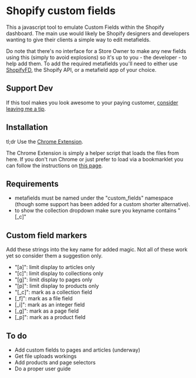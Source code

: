 Shopify custom fields
=====================

This a javascript tool to emulate Custom Fields within the Shopify dashboard. The main use would likely be Shopify designers and developers wanting to give their clients a simple way to edit metafields.

Do note that there's no interface for a Store Owner to make any new fields using this (simply to avoid explosions) so it's up to you - the developer - to help add them. To add the required metafields you'll need to either use [ShopifyFD](http://shopify.freakdesign.com.au/), the Shopify API, or a metafield app of your choice. 

Support Dev
------------

If this tool makes you look awesome to your paying customer, [consider leaving me a tip](http://shopify.freakdesign.com.au/#customfields). 


Installation
------------

tl;dr Use the [Chrome Extension](https://chrome.google.com/webstore/detail/custom-fields-for-shopify/alfplfpobekffinigeidgmmfjollghln).

The Chrome Extension is simply a helper script that loads the files from here. If you don't run Chrome or just prefer to load via a bookmarklet you can follow the instructions on [this page](https://rawgithub.com/freakdesign/shopify-custom-fields/master/installation.html).


Requirements
------------

* metafields must be named under the "custom_fields" namespace (though some support has been added for a custom shorter alternative).
* to show the collection dropdown make sure you keyname contains "[_c]"


Custom field markers
--------------------

Add these strings into the key name for added magic. 
Not all of these work yet so consider them a suggestion only.

* "[a]": limit display to articles only
* "[c]": limit display to collections only
* "[g]": limit display to pages only
* "[p]": limit display to products only
* "[_c]": mark as a collection field
* [_f]": mark as a file field
* [_i]": mark as an integer field
* [_g]": mark as a page field
* [_p]": mark as a product field


To do
-----

* Add custom fields to pages and articles (underway)
* Get file uploads workings
* Add products and page selectors
* Do a proper user guide